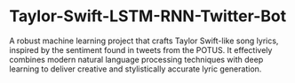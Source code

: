 # Taylor-Swift-LSTM-RNN-Twitter-Bot
A robust machine learning project that crafts Taylor Swift-like song lyrics, inspired by the sentiment found in tweets from the POTUS. It effectively combines modern natural language processing techniques with deep learning to deliver creative and stylistically accurate lyric generation.
